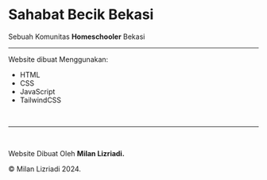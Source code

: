 # Sahabat Becik Bekasi

Sebuah Komunitas <b>Homeschooler</b> Bekasi

<hr>

Website dibuat Menggunakan:

- HTML
- CSS
- JavaScript
- TailwindCSS

<br>
<hr>
<br>

Website Dibuat Oleh <b>Milan Lizriadi.</b>

© Milan Lizriadi 2024.
